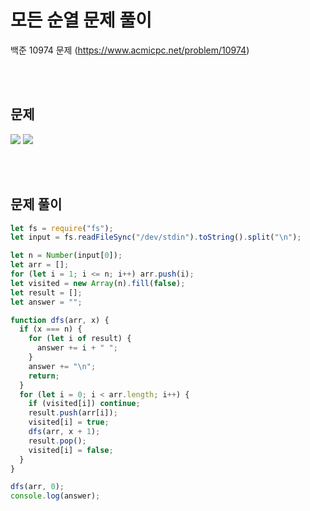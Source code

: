 # 모든 순열 문제 풀이

백준 10974 문제
(https://www.acmicpc.net/problem/10974)

<br/>
<br/>

## 문제

<a href="#"><img src="https://github.com/eunbaming/TIL_JS-CodingTest/assets/110072947/022ffe2a-60a6-4069-b49e-beb0fe5ea7f9"/></a>
<a href="#"><img src="https://github.com/eunbaming/TIL_JS-CodingTest/assets/110072947/da69f13a-8bff-4445-af1a-69ba3f630767"/></a>

<br/>
<br/>

## 문제 풀이

```javascript
let fs = require("fs");
let input = fs.readFileSync("/dev/stdin").toString().split("\n");

let n = Number(input[0]);
let arr = [];
for (let i = 1; i <= n; i++) arr.push(i);
let visited = new Array(n).fill(false);
let result = [];
let answer = "";

function dfs(arr, x) {
  if (x === n) {
    for (let i of result) {
      answer += i + " ";
    }
    answer += "\n";
    return;
  }
  for (let i = 0; i < arr.length; i++) {
    if (visited[i]) continue;
    result.push(arr[i]);
    visited[i] = true;
    dfs(arr, x + 1);
    result.pop();
    visited[i] = false;
  }
}

dfs(arr, 0);
console.log(answer);
```
